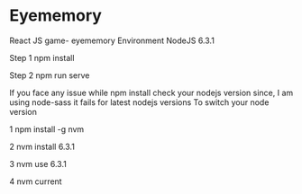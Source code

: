 # Eyememory
React JS game- eyememory
Environment
NodeJS 6.3.1


Step 1
npm install

Step 2
npm run serve


If you face any issue while npm install check your nodejs version since, I am using node-sass it fails for latest nodejs versions
To switch your node version

1 npm install -g nvm

2 nvm install 6.3.1

3 nvm use 6.3.1

4 nvm current

